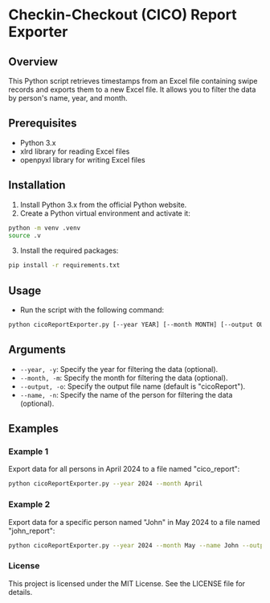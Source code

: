 
# Checkin-Checkout (CICO) Report Exporter

## Overview
This Python script retrieves timestamps from an Excel file containing swipe records and exports them to a new Excel file. It allows you to filter the data by person's name, year, and month.

## Prerequisites
- Python 3.x
- xlrd library for reading Excel files
- openpyxl library for writing Excel files

## Installation
1. Install Python 3.x from the official Python website.
2. Create a Python virtual environment and activate it:
        
```bash
python -m venv .venv
source .v
```

3. Install the required packages:
    
```bash
pip install -r requirements.txt
```


## Usage
- Run the script with the following command:
```bash
python cicoReportExporter.py [--year YEAR] [--month MONTH] [--output OUTPUT_FILE] [--name NAME]
```

## Arguments
- `--year, -y`: Specify the year for filtering the data (optional).
- `--month, -m`: Specify the month for filtering the data (optional).
- `--output, -o`: Specify the output file name (default is "cicoReport").
- `--name, -n`: Specify the name of the person for filtering the data (optional).

## Examples
### Example 1
Export data for all persons in April 2024 to a file named "cico_report":

```bash
python cicoReportExporter.py --year 2024 --month April
```
### Example 2
Export data for a specific person named "John" in May 2024 to a file named "john_report":

```bash
python cicoReportExporter.py --year 2024 --month May --name John --output john_report
```

### License
This project is licensed under the MIT License. See the LICENSE file for details.